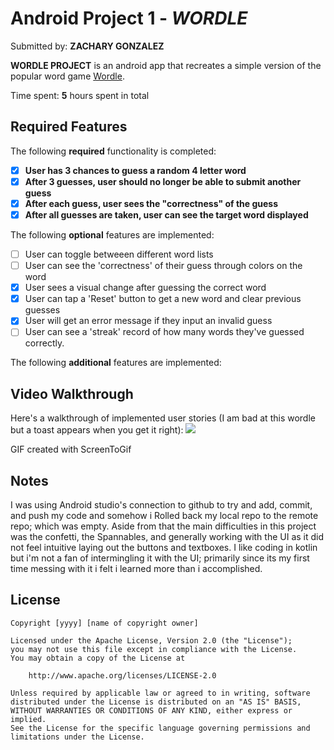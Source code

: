 # Android Project 1 - *WORDLE*

Submitted by: **ZACHARY GONZALEZ**

**WORDLE PROJECT** is an android app that recreates a simple version of the popular word game [Wordle](https://www.nytimes.com/games/wordle/index.html). 

Time spent: **5** hours spent in total

## Required Features

The following **required** functionality is completed:

- [x] **User has 3 chances to guess a random 4 letter word**
- [x] **After 3 guesses, user should no longer be able to submit another guess**
- [x] **After each guess, user sees the "correctness" of the guess**
- [x] **After all guesses are taken, user can see the target word displayed**

The following **optional** features are implemented:

- [ ] User can toggle betweeen different word lists
- [ ] User can see the 'correctness' of their guess through colors on the word 
- [x] User sees a visual change after guessing the correct word
- [x] User can tap a 'Reset' button to get a new word and clear previous guesses
- [x] User will get an error message if they input an invalid guess
- [ ] User can see a 'streak' record of how many words they've guessed correctly.

The following **additional** features are implemented:

## Video Walkthrough

Here's a walkthrough of implemented user stories (I am bad at this wordle but a toast appears when you get it right):
<img src= "https://github.com/Venrite/zg59-CS388-001/blob/Unit-1-project/Unit_1_project/unit1.gif"/>

<!-- Replace this with whatever GIF tool you used! -->
GIF created with ScreenToGif 
<!-- Recommended tools:
[Kap](https://getkap.co/) for macOS
[ScreenToGif](https://www.screentogif.com/) for Windows
[peek](https://github.com/phw/peek) for Linux. -->

## Notes

I was using Android studio's connection to github to try and add, commit, and push my code and somehow i Rolled back my local repo to the remote repo; which was empty. Aside from that the main difficulties in this project was the confetti, the Spannables, and generally working with the UI as it did not feel intuitive laying out the buttons and textboxes. I like coding in kotlin but i'm not a fan of intermingling it with the UI; primarily since its my first time messing with it i felt i learned more than i accomplished.

## License

    Copyright [yyyy] [name of copyright owner]

    Licensed under the Apache License, Version 2.0 (the "License");
    you may not use this file except in compliance with the License.
    You may obtain a copy of the License at

        http://www.apache.org/licenses/LICENSE-2.0

    Unless required by applicable law or agreed to in writing, software
    distributed under the License is distributed on an "AS IS" BASIS,
    WITHOUT WARRANTIES OR CONDITIONS OF ANY KIND, either express or implied.
    See the License for the specific language governing permissions and
    limitations under the License.
